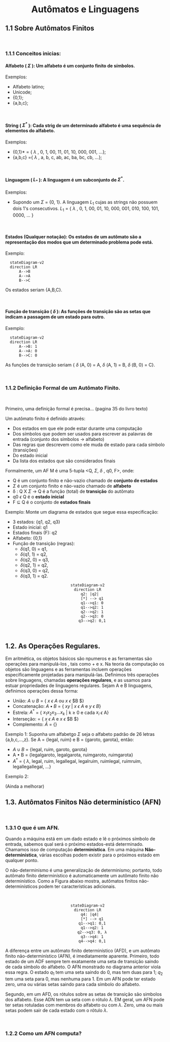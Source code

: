 <h1 align="center"> Autômatos e Linguagens </h1> 


## 1.1 Sobre Autômatos Finitos

<br/>

### 1.1.1 Conceitos inicias:

#### **Alfabeto ( $\Sigma$ )**: Um alfabeto é um conjunto finito de símbolos.
Exemplos:
* Alfabeto latino;
* Unicode;
* {0,1};
* {a,b,c};

<br/>

#### **String ( $\Sigma^*$ )**: Cada strig de um determinado alfabeto é uma sequência de elementos do alfabeto.
Exemplos:
* {0,1}* = { $\lambda$ , 0, 1, 00, 11, 01, 10, 000, 001, ...};
* {a,b,c} ={ $\lambda$ , a, b, c, ab, ac, ba, bc, cb, ...};

<br/>


#### **Linguagem ( $L_*$ )**: A linguagem é um subconjunto de $\Sigma^*$.
Exemplos:
* Supondo um $\Sigma$ = {0, 1}. A linguagem $L_1$ cujas as strings não possuem dois 1's consecutivos. 
$L_1$ = { $\lambda$ , 0, 1, 00, 01, 10, 000, 001, 010, 100, 101, 0000, ... }

<br/>

#### **Estados (Qualquer notação)**: Os estados de um autômato são a representação dos modos que um determinado problema pode está.
Exemplo:

```mermaid
  stateDiagram-v2
  direction LR
      A-->B
      A-->A
      B-->C
```
Os estados seriam {A,B,C}.

<br/>

#### **Função de transição ( $\delta$ )**: As funções de transição são as setas que indicam a passagem de um estado para outro.
Exemplo:

```mermaid
  stateDiagram-v2
  direction LR
      A-->B: 1
      A-->A: 0
      B-->C: 0
```
As funções de transição seriam { $\delta$ (A, 0) = A, $\delta$ (A, 1) = B, $\delta$ (B, 0) = C}.

<br/>

### 1.1.2 Definição Formal de um Autômato Finito.
<br/>

Primeiro, uma definição formal é precisa... (pagina 35 do livro texto)

Um autômato finito é definido através:

* Dos estados em que ele pode estar durante uma computação
*  Dos símbolos que podem ser usados para escrever as palavras de entrada
(conjunto dos símbolos → alfabeto)
*  Das regras que descrevem como ele muda de estado para cada símbolo
(transições)
*  Do estado inicial
*  Da lista dos estados que são considerados finais

Formalmente, um AF M é uma 5-tupla <Q, $\Sigma$, $\delta$ , q0, F>, onde:

* Q é um conjunto finito e não-vazio chamado de **conjunto de estados**
* $\Sigma$ é um conjunto finito e não-vazio chamado de **alfabeto**
* δ : Q X $\Sigma$ $\rightarrow$ Q é a função (total) de **transição** do autômato
* q0 $\epsilon$ Q é o **estado inicial**
* F  $\subseteq$ Q é o conjunto de **estados finais**

Exemplo: Monte um diagrama de estados que segue essa especificação:

* 3 estados: {q1, q2, q3}
* Estado inicial: q1
* Estados finais (F): q2
* Alfabeto: {0,1}
* Função de transição (regras):  
  * $\delta$(q1, 0) = q1,
  * $\delta$(q1, 1) = q2,
  * $\delta$(q2, 0) = q3,
  * $\delta$(q2, 1) = q2,
  * $\delta$(q3, 0) = q2,
  * $\delta$(q3, 1) = q2.   

<center>

```mermaid
  stateDiagram-v2
  direction LR
    q2: |q2|
      [*] --> q1
      q1-->q1: 0
      q1-->q2: 1
      q2-->q2: 1
      q2-->q3: 0
      q3-->q2: 0,1

```
</center>
<br/>

## 1.2. As Operações Regulares.

Em aritmética, os objetos básicos são npumeros e as ferramentas são operações para manipulá-los , tais como + e x. Na teoria da computação os objetos são linguagens e as ferramentas incluem operações especificamente projetadas para manipulá-las. Definimos três operações sobre linguagens, chamadas **operações regulares**, e as usamos para estuar propriedades de linguagens regulares. Sejam A e B linguagens, definimos operações dessa forma:

* União:  $A \cup B$  =  { $x$ $\epsilon$ $A$ ou $x$ $\epsilon$ $B $} 
* Concatenação: $A \bullet B$  = { $xy$ | $x$  $\epsilon$ $A$ e $y$ $\epsilon$ $B$} 
* Estrela: $A^*$ = { $x_1x_ 2 x_ 3...x_ k$ | k $\ge$ 0 e cada $x_i$ $\epsilon$ A}
* Interseção: = { $x$ $\epsilon$ $A$ e $x$ $\epsilon$ $B $}
* Complemento: $\bar A$ = {}

Exemplo 1: Suponha um alfabetgo $\Sigma$ seja o alfabeto padrão de 26 letras {a,b,c,...,z}. Se A = {legal, ruim} e B = {garoto, garota}, então:

* $A \cup B$ = {legal, ruim, garoto, garota}
* A $\bullet$ B = {legalgaroto, legalgarota, ruimgaroto, ruimgarota}
* $A^*$ = { $\lambda$, legal, ruim, legallegal, legalruim, ruimlegal, ruimruim, legallegallegal, ...}

Exemplo 2: 

(Ainda a melhorar)


## 1.3. Autômatos Finitos Não determinístico (AFN) 
<br/> 

### 1.3.1 O que é um AFN.

Quando a máquina está em um dado estado e lê o próximos símbolo de entrada, sabemos qual será o próximo estados-está determinado. Chamamos isso de computação **determinística**. Em uma máquina **Não-determinística**, várias escolhas podem existir para o próximos estado em qualquer ponto.

O não-determinismo é uma generalização de determinismo; portanto, todo autômato finito determinístico é automaticamente um autômato finito não determinístico. Como a Figura abaixo mostra, autômatos finitos não-determinísticos podem ter características adicionais.

<br/>

<center>

```mermaid
  stateDiagram-v2
  direction LR
    q4: |q4|
      [*] --> q1
      q1-->q1: 0,1
      q1-->q2: 1
      q2-->q3: 0, λ
      q3-->q4: 1
      q4-->q4: 0,1

```
</center>

A diferença entre um autômato finito determinístico (AFD), e um autômato finito não-determinístico (AFN), é imediatamente aparente. Primeiro, todo estado de um ADF sempre tem exatamente uma seta de transição saindo de cada símbolo do alfabeto. O AFN monstrado no diagrama anterior viola essa regra. O estado $q_1$ tem uma seta saindo do 0, mas tem duas para 1; $q_2$ tem uma seta para 0, mas nenhuma para 1. Em um AFN pode ter estado zero, uma  ou várias setas saindo para cada símbolo do alfabeto.

Segundo, em um AFD, os rótulos sobre as setas de transição são simbolos dos alfabeto. Esse ADN tem ua seta com o rótulo $\lambda$. EM geral, um AFN pode ter setas rotuladas com membros do alfabeto ou com $\lambda$. Zero, uma ou mais setas podem sair de cada estado com o rótulo $\lambda$.

<br/>

### 1.2.2 Como um AFN computa?